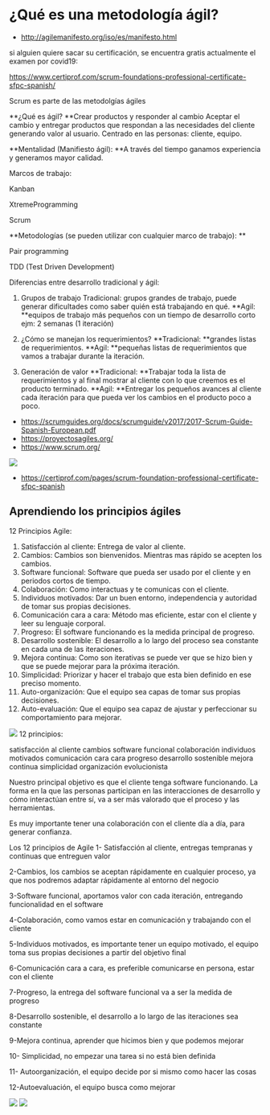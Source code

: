 # ¿Qué es una metodología ágil?

* http://agilemanifesto.org/iso/es/manifesto.html

si alguien quiere sacar su certificación, se encuentra gratis actualmente el examen por covid19:

https://www.certiprof.com/scrum-foundations-professional-certificate-sfpc-spanish/

Scrum es parte de las metodolgías ágiles

**¿Qué es ágil? **Crear productos y responder al cambio
Aceptar el cambio y entregar productos que respondan a las necesidades del cliente generando valor al usuario.
Centrado en las personas: cliente, equipo.

**Mentalidad (Manifiesto ágil): **A través del tiempo ganamos experiencia y generamos mayor calidad.

Marcos de trabajo:

Kanban

XtremeProgramming

Scrum

**Metodologías (se pueden utilizar con cualquier marco de trabajo): **

Pair programming

TDD (Test Driven Development)

Diferencias entre desarrollo tradicional y ágil:

1. Grupos de trabajo
Tradicional: grupos grandes de trabajo, puede generar dificultades como saber quién está trabajando en qué.
**Agil: **equipos de trabajo más pequeños con un tiempo de desarrollo corto ejm: 2 semanas (1 iteración)

2. ¿Cómo se manejan los requerimientos?
**Tradicional: **grandes listas de requerimientos.
**Agil: **pequeñas listas de requerimientos que vamos a trabajar durante la iteración.

3. Generación de valor
**Tradicional: **Trabajar toda la lista de requerimientos y al final mostrar al cliente con lo que creemos es el producto terminado.
**Agil: **Entregar los pequeños avances al cliente cada iteración para que pueda ver los cambios en el producto poco a poco.

* https://scrumguides.org/docs/scrumguide/v2017/2017-Scrum-Guide-Spanish-European.pdf
* https://proyectosagiles.org/
* https://www.scrum.org/

![](https://static.platzi.com/media/user_upload/AGILE-Graphic02-66778a63-7778-4fbf-a2ed-34c118129a73.jpg)

* https://certiprof.com/pages/scrum-foundation-professional-certificate-sfpc-spanish
## Aprendiendo los principios ágiles
12 Principios Agile:

1. Satisfacción al cliente: Entrega de valor al cliente.
2. Cambios: Cambios son bienvenidos. Mientras mas rápido se acepten los cambios.
3. Software funcional: Software que pueda ser usado por el cliente y en periodos cortos de tiempo.
4. Colaboración: Como interactuas y te comunicas con el cliente.
5. Individuos motivados: Dar un buen entorno, independencia y autoridad de tomar sus propias decisiones.
6. Comunicación cara a cara: Método mas eficiente, estar con el cliente y leer su lenguaje corporal.
7. Progreso: El software funcionando es la medida principal de progreso.
8. Desarrollo sostenible: El desarrollo a lo largo del proceso sea constante en cada una de las iteraciones.
9. Mejora continua: Como son iterativas se puede ver que se hizo bien y que se puede mejorar para la próxima iteración.
10. Simplicidad: Priorizar y hacer el trabajo que esta bien definido en ese preciso momento.
11. Auto-organización: Que el equipo sea capas de tomar sus propias decisiones.
12. Auto-evaluación: Que el equipo sea capaz de ajustar y perfeccionar su comportamiento para mejorar.

![](https://static.platzi.com/media/user_upload/Scrum1-84962f9b-6870-4d5b-8174-a95b4c75ca19.jpg)
12 principios:

satisfacción al cliente
cambios
software funcional
colaboración
individuos motivados
comunicación cara cara
progreso
desarrollo sostenible
mejora continua
simplicidad
organización
evolucionista

Nuestro principal objetivo es que el cliente tenga software funcionando.
La forma en la que las personas participan en las interacciones de desarrollo y cómo interactúan entre sí, va a ser más valorado que el proceso y las herramientas.

Es muy importante tener una colaboración con el cliente día a día, para generar confianza.

Los 12 principios de Agile
1- Satisfacción al cliente, entregas tempranas y continuas que entreguen valor

2-Cambios, los cambios se aceptan rápidamente en cualquier proceso, ya que nos podremos adaptar rápidamente al entorno del negocio

3-Software funcional, aportamos valor con cada iteración, entregando funcionalidad en el software

4-Colaboración, como vamos estar en comunicación y trabajando con el cliente

5-Individuos motivados, es importante tener un equipo motivado, el equipo toma sus propias decisiones a partir del objetivo final

6-Comunicación cara a cara, es preferible comunicarse en persona, estar con el cliente

7-Progreso, la entrega del software funcional va a ser la medida de progreso

8-Desarrollo sostenible, el desarrollo a lo largo de las iteraciones sea constante

9-Mejora continua, aprender que hicimos bien y que podemos mejorar

10- Simplicidad, no empezar una tarea si no está bien definida

11- Autoorganización, el equipo decide por si mismo como hacer las cosas

12-Autoevaluación, el equipo busca como mejorar

![](https://static.platzi.com/media/user_upload/Manifiesto%20Agile-9e46508c-58a6-4022-ba8b-7955d24b2f72.jpg)
![](https://static.platzi.com/media/user_upload/12%20principios%20Agile-431defe3-f61f-4551-9e5c-271c3616466f.jpg)


